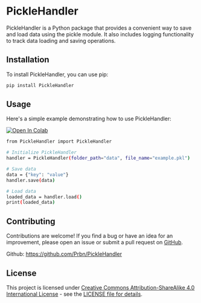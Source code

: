 # PickleHandler

PickleHandler is a Python package that provides a convenient way to save and load data using the pickle module. It also includes logging functionality to track data loading and saving operations.

## Installation

To install PickleHandler, you can use pip:

```bash
pip install PickleHandler
```

## Usage
Here's a simple example demonstrating how to use PickleHandler:

<a href="https://colab.research.google.com/drive/1l_2Xo7o26cUt6nU698z8KUCmirFD7S4P" target="_parent"><img src="https://colab.research.google.com/assets/colab-badge.svg" alt="Open In Colab"/></a>

```bash
from PickleHandler import PickleHandler

# Initialize PickleHandler
handler = PickleHandler(folder_path="data", file_name="example.pkl")

# Save data
data = {"key": "value"}
handler.save(data)

# Load data
loaded_data = handler.load()
print(loaded_data)
```

## Contributing
Contributions are welcome! If you find a bug or have an idea for an improvement, please open an issue or submit a pull request on [GitHub](https://github.com/Prbn/PickleHandler).

Github: https://github.com/Prbn/PickleHandler

## License
This project is licensed under [Creative Commons Attribution-ShareAlike 4.0 International License](http://creativecommons.org/licenses/by-sa/4.0/) - see the [LICENSE file for details](https://github.com/Prbn/PickleHandler/blob/main/License).
